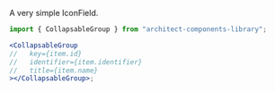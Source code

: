 A very simple IconField.

```jsx
import { CollapsableGroup } from "architect-components-library";

<CollapsableGroup
//   key={item.id}
//   identifier={item.identifier}
//   title={item.name}
></CollapsableGroup>;
```
